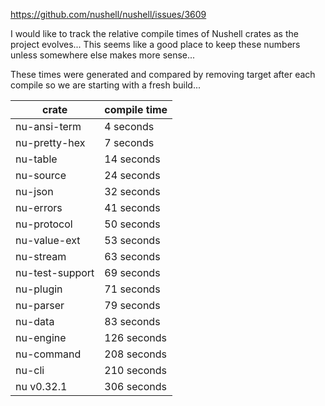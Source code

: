
https://github.com/nushell/nushell/issues/3609

I would like to track the relative compile times of Nushell crates as the project evolves...
This seems like a good place to keep these numbers unless somewhere else makes more sense...

These times were generated and compared by removing target after each compile so we are starting with a fresh build...


| crate  | compile time |
| ------------- | ------------- |
| nu-ansi-term | 4 seconds |
| nu-pretty-hex | 7 seconds |
| nu-table | 14 seconds |
| nu-source    | 24 seconds  |
| nu-json | 32 seconds |
| nu-errors    | 41 seconds  |
| nu-protocol  | 50 seconds  |
| nu-value-ext | 53 seconds  |
| nu-stream | 63 seconds |
| nu-test-support | 69 seconds |
| nu-plugin | 71 seconds |
| nu-parser  | 79 seconds  |
| nu-data | 83 seconds |
| nu-engine | 126 seconds |
| nu-command | 208 seconds |
|nu-cli | 210 seconds |
|nu v0.32.1 | 306 seconds |
